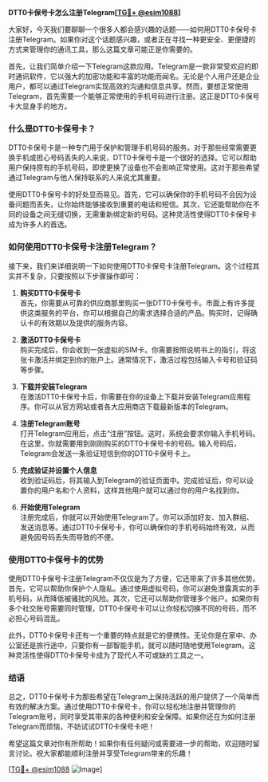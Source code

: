 **DTT0卡保号卡怎么注册Telegram[[TG💪+ @esim1088](https://t.me/s/esim1088)]**

大家好，今天我们要聊聊一个很多人都会感兴趣的话题——如何用DTT0卡保号卡注册Telegram。如果你对这个话题感兴趣，或者正在寻找一种更安全、更便捷的方式来管理你的通讯工具，那么这篇文章可能正是你需要的。

首先，让我们简单介绍一下Telegram这款应用。Telegram是一款非常受欢迎的即时通讯软件，它以强大的加密功能和丰富的功能而闻名。无论是个人用户还是企业用户，都可以通过Telegram实现高效的沟通和信息共享。然而，要想正常使用Telegram，首先需要一个能够正常使用的手机号码进行注册。这正是DTT0卡保号卡大显身手的地方。

### 什么是DTT0卡保号卡？

DTT0卡保号卡是一种专门用于保护和管理手机号码的服务。对于那些经常需要更换手机或担心号码丢失的人来说，DTT0卡保号卡是一个很好的选择。它可以帮助用户保持原有的手机号码，即使更换了设备也不会影响正常使用。这对于那些希望通过Telegram与他人保持联系的人来说尤其重要。

使用DTT0卡保号卡的好处显而易见。首先，它可以确保你的手机号码不会因为设备问题而丢失，让你始终能够接收到重要的电话和短信。其次，它还能帮助你在不同的设备之间无缝切换，无需重新绑定新的号码。这种灵活性使得DTT0卡保号卡成为许多人的首选。

### 如何使用DTT0卡保号卡注册Telegram？

接下来，我们来详细说明一下如何使用DTT0卡保号卡注册Telegram。这个过程其实并不复杂，只要按照以下步骤操作即可：

1. **购买DTT0卡保号卡**  
   首先，你需要从可靠的供应商那里购买一张DTT0卡保号卡。市面上有许多提供这类服务的平台，你可以根据自己的需求选择合适的产品。购买时，记得确认卡的有效期以及提供的服务内容。

2. **激活DTT0卡保号卡**  
   购买完成后，你会收到一张虚拟的SIM卡。你需要按照说明书上的指引，将这张卡激活并绑定到你的账户上。通常情况下，激活过程包括输入卡号和验证码等步骤。

3. **下载并安装Telegram**  
   在激活DTT0卡保号卡后，你需要在你的设备上下载并安装Telegram应用程序。你可以从官方网站或者各大应用商店下载最新版本的Telegram。

4. **注册Telegram账号**  
   打开Telegram应用后，点击“注册”按钮。这时，系统会要求你输入手机号码。在这里，你就需要用到刚刚购买的DTT0卡保号卡的号码。输入号码后，Telegram会发送一条验证短信到你的DTT0卡保号卡上。

5. **完成验证并设置个人信息**  
   收到验证码后，将其输入到Telegram的验证页面中。完成验证后，你可以设置你的用户名和个人资料，这样其他用户就可以通过你的用户名找到你。

6. **开始使用Telegram**  
   注册完成后，你就可以开始使用Telegram了。你可以添加好友、加入群组、发送消息等。通过DTT0卡保号卡，你可以确保你的手机号码始终有效，从而避免因号码丢失而导致的不便。

### 使用DTT0卡保号卡的优势

使用DTT0卡保号卡注册Telegram不仅仅是为了方便，它还带来了许多其他优势。首先，它可以帮助你保护个人隐私。通过使用虚拟号码，你可以避免泄露真实的手机号码，从而降低被骚扰的风险。其次，它还可以帮助你管理多个账户。如果你有多个社交账号需要同时管理，DTT0卡保号卡可以让你轻松切换不同的号码，而不必担心号码混乱。

此外，DTT0卡保号卡还有一个重要的特点就是它的便携性。无论你是在家中、办公室还是旅行途中，只要你有一部智能手机，就可以随时随地使用Telegram。这种灵活性使得DTT0卡保号卡成为了现代人不可或缺的工具之一。

### 结语

总之，DTT0卡保号卡为那些希望在Telegram上保持活跃的用户提供了一个简单而有效的解决方案。通过使用DTT0卡保号卡，你可以轻松地注册并管理你的Telegram账号，同时享受其带来的各种便利和安全保障。如果你还在为如何注册Telegram而烦恼，不妨试试DTT0卡保号卡吧！

希望这篇文章对你有所帮助！如果你有任何疑问或需要进一步的帮助，欢迎随时留言讨论。祝大家都能顺利注册并享受Telegram带来的乐趣！

[[TG💪+ @esim1088](https://t.me/s/esim1088) ![Image](https://i.postimg.cc/4NQfJmqS/Snipaste-2025-05-13-00-14-12.png)]